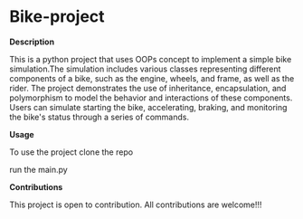 # Bike-project

**Description**

This is a python project that uses OOPs concept to implement a simple bike simulation.The simulation includes various classes representing different components of a bike, such as the engine, wheels, and frame, as well as the rider. The project demonstrates the use of inheritance, encapsulation, and polymorphism to model the behavior and interactions of these components. Users can simulate starting the bike, accelerating, braking, and monitoring the bike's status through a series of commands.


**Usage**

To use the project clone the repo

run the main.py

**Contributions**

This project is open to contribution. All contributions are welcome!!!

